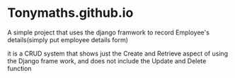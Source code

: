 # Tonymaths.github.io
A simple project that uses the django framwork to record Employee's details(simply put employee details form)

it is a CRUD system that shows just the Create and Retrieve aspect of using the Django frame work, and does not include the Update and Delete function
